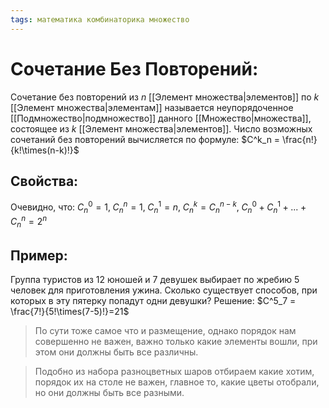 ```yaml
---
tags: математика комбинаторика множество
---
```

# Сочетание Без Повторений:
Сочетание без повторений из $n$ [[Элемент множества|элементов]] по $k$ [[Элемент множества|элементам]] называется неупорядоченное [[Подмножество|подмножество]] данного [[Множество|множества]], состоящее из $k$ [[Элемент множества|элементов]]. Число возможных сочетаний без повторений вычисляется по формуле:
$C^k_n = \frac{n!}{k!\times(n-k)!}$

## Свойства:
Очевидно, что:
$C^0_n=1,\;C^n_n=1,\;C^1_n=n,\;C^k_n=C^{n-k}_n,\;C^0_n+C^1_n+...+C^n_n=2^n$ 

## Пример:
Группа туристов из $12$ юношей и $7$ девушек выбирает по жребию $5$ человек для приготовления ужина. Сколько существует способов, при которых в эту пятерку попадут одни девушки?
Решение: $C^5_7 = \frac{7!}{5!\times(7-5)!}=21$ 

> По сути тоже самое что и размещение, однако порядок нам совершенно не важен, важно только какие элементы вошли, при этом они должны быть все различны.

> Подобно из набора разноцветных шаров отбираем какие хотим, порядок их на столе не важен, главное то, какие цветы отобрали, но они должны быть все разными.